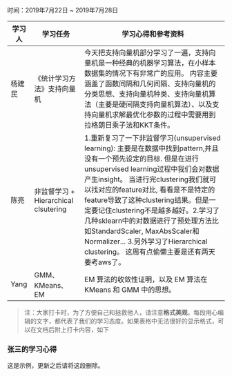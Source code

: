 时间：2019年7月22日 ~ 2019年7月28日

学习人|学习任务|学习心得和参考资料
------ | ------ | ------ 
杨建民 | 《统计学习方法》支持向量机 | 今天把支持向量机部分学习了一遍，支持向量机是一种经典的机器学习算法，在小样本数据集的情况下有非常广的应用。 内容主要涵盖了函数间隔和几何间隔、支持向量机的分类思想、支持向量机种类、支持向量机算法（主要是硬间隔支持向量机算法）、以及支持向量机求解最优化参数的过程中需要用到拉格朗日乘子法和KKT条件。
陈亮 | 非监督学习 + Hierarchical clsutering | 1.重新复习了一下非监督学习(unsupervised learning): 主要是在数据中找到pattern,并且没有一个预先设定的目标. 但是在进行unsupervised learning过程中我们会对数据产生insight。 当进行完clustering我们就可以找对应的feature对比, 看看是不是特定的feature导致了这种clustering结果。但是一定要记住clustering不是越多越好。2.学习了几种sklearn中的对数据进行了预处理方法比如StandardScaler, MaxAbsScaler和Normalizer... 3.另外学习了Hierarchical clustering。 这周有点偷懒主要是还有两天要考aws了。
Yang | GMM、KMeans、EM | EM 算法的收敛性证明，以及 EM 算法在 KMeans 和 GMM 中的思想。
> 注：大家打卡时，为了方便自己和拯救他人，请注意**格式美观**，每段用心编辑的文字，都代表了我们的学习态度。如果表格中无法很好的显示格式，可以在文档后附上打卡内容，如下

### 张三的学习心得
这是示例，更新之后请将这段删除。
